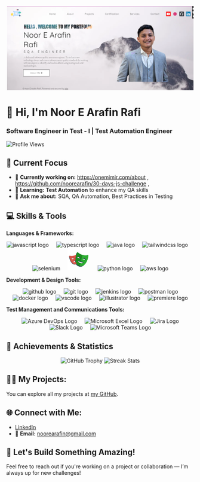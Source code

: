 <div align="center">
  <img src="Screenshot 2024-05-26 145615.png" alt="Welcome!" width="500"/>
</div>

# 👋 Hi, I'm **Noor E Arafin Rafi**
### Software Engineer in Test - I | Test Automation Engineer


<p align="left">
  <img src="https://komarev.com/ghpvc/?username=noorearafin&label=Profile%20views&color=0e75b6&style=flat" alt="Profile Views"/>
</p>

## 🌟 Current Focus
- 🔭 **Currently working on:** https://onemimir.com/about , https://github.com/noorearafin/30-days-js-challenge , 
- 🌱 **Learning:** **Test Automation** to enhance my QA skills
- 💬 **Ask me about:** SQA, QA Automation, Best Practices in Testing



## 💻 Skills & Tools

**Languages & Frameworks:**  
<div align="center">
  <img src="https://skillicons.dev/icons?i=js" height="60" alt="javascript logo" />
  <img width="12" />
  <img src="https://skillicons.dev/icons?i=ts" height="60" alt="typescript logo" />
  <img width="12" />
  <img src="https://skillicons.dev/icons?i=java" height="60" alt="java logo" />
  <img width="12" />
  <img src="https://skillicons.dev/icons?i=c" height="60" alt="tailwindcss logo" />
  <img width="12" />
  <img src="https://skillicons.dev/icons?i=selenium" height="60" alt="selenium" />
  <img width="12" />
  <img src="https://github.com/microsoft/playwright/blob/main/packages/web/src/assets/playwright-logo.svg" height="60" alt="playwright logo" />
  <img width="12" />
  <img src="https://skillicons.dev/icons?i=py" height="60" alt="python logo" />
  <img width="12" />
  <img src="https://skillicons.dev/icons?i=aws" height="60" alt="aws logo" />
</div>

**Development & Design Tools:**
<div align="center">
  <img width="12" />
  <img src="https://skillicons.dev/icons?i=github" height="60" alt="github logo" />
  <img width="12" />
  <img src="https://skillicons.dev/icons?i=git" height="60" alt="git logo" />
  <img width="12" />
  <img src="https://skillicons.dev/icons?i=jenkins" height="60" alt="jenkins logo" />
  <img width="12" />
  <img src="https://skillicons.dev/icons?i=postman" height="60" alt="postman logo" />
  <img width="12" />
  <img src="https://skillicons.dev/icons?i=docker" height="60" alt="docker logo" />
  <img width="12" />
  <img src="https://skillicons.dev/icons?i=vscode" height="60" alt="vscode logo" />
  <img width="12" />
  <img src="https://skillicons.dev/icons?i=illustrator" height="60" alt="illustrator logo" />
  <img width="12" />
  <img src="https://skillicons.dev/icons?i=premiere" height="60" alt="premiere logo" />
</div>

**Test Management and Communications Tools:**

<div align="center">
  <img width="12" />
  <img src="https://www.svgrepo.com/show/448271/azure-devops.svg" alt="Azure DevOps Logo" height="60" />
  <img width="12" />
<img src="https://www.logo.wine/a/logo/Microsoft_Excel/Microsoft_Excel-Logo.wine.svg" alt="Microsoft Excel Logo" height="60" />
   <img width="12" />
    <img src="https://atlassian.design/assets/images/logos/jira.svg" alt="Jira Logo" height="60" />
   <img width="12" />
   <img src="https://a.slack-edge.com/80588/marketing/img/meta/favicon-96.png" alt="Slack Logo" height="60" />
    <img width="12" />
  <img src="https://www.logo.wine/a/logo/Microsoft_Teams/Microsoft_Teams-Logo.wine.svg" alt="Microsoft Teams Logo" height="60" />

</div>


## 🚀 Achievements & Statistics
<div align="center">
  <img src="https://github-profile-trophy.vercel.app?username=noorearafin&theme=dracula&column=-1&row=1&margin-w=8&margin-h=8&no-bg=false&no-frame=false&order=4" height="150" alt="GitHub Trophy" />
  <img src="https://streak-stats.demolab.com?user=noorearafin&locale=en&mode=daily&theme=dracula&hide_border=false&border_radius=5&order=3" height="150" alt="Streak Stats" />
</div>


## 🧑‍💻 My Projects:
You can explore all my projects at [my GitHub](https://github.com/noorearafin/).


## 🌐 Connect with Me:
- [LinkedIn](https://www.linkedin.com/in/noor-e-arafin-rafi-18a2911a7/) 
- 📧 **Email:** [noorearafin@gmail.com](mailto:noorearafin@gmail.com)


## 🚀 Let's Build Something Amazing!
Feel free to reach out if you're working on a project or collaboration — I’m always up for new challenges!
